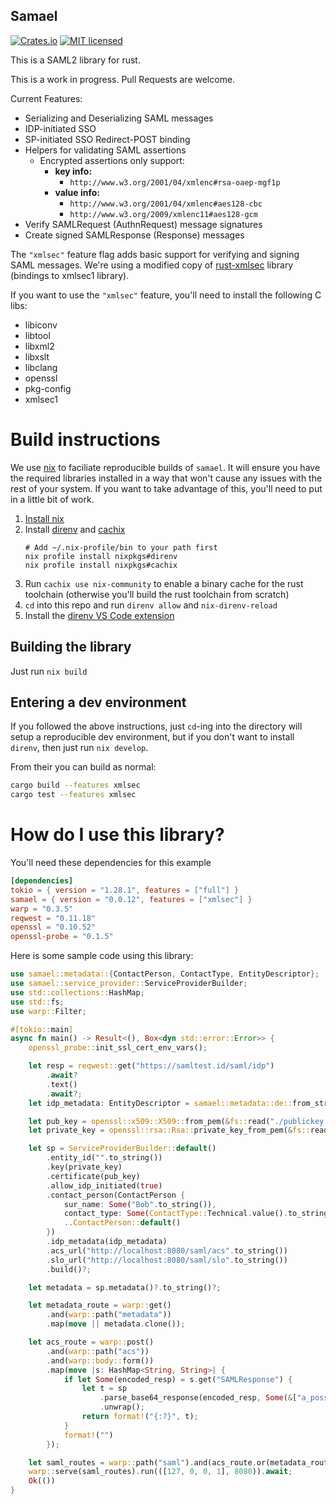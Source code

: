 ## Samael

[![Crates.io][crates-badge]][crates-url]
[![MIT licensed][mit-badge]][mit-url]

[crates-badge]: https://img.shields.io/crates/v/samael.svg
[crates-url]: https://crates.io/crates/samael
[mit-badge]: https://img.shields.io/crates/l/samael
[mit-url]: https://github.com/njaremko/samael/blob/master/LICENSE

This is a SAML2 library for rust.

This is a work in progress. Pull Requests are welcome.

Current Features:

- Serializing and Deserializing SAML messages
- IDP-initiated SSO
- SP-initiated SSO Redirect-POST binding
- Helpers for validating SAML assertions
  - Encrypted assertions only support:
    - **key info:**
      - `http://www.w3.org/2001/04/xmlenc#rsa-oaep-mgf1p`
    - **value info:**
      - `http://www.w3.org/2001/04/xmlenc#aes128-cbc`
      - `http://www.w3.org/2009/xmlenc11#aes128-gcm`
- Verify SAMLRequest (AuthnRequest) message signatures
- Create signed SAMLResponse (Response) messages

The `"xmlsec"` feature flag adds basic support for verifying and signing SAML messages. We're using a modified copy of [rust-xmlsec](https://github.com/voipir/rust-xmlsec) library (bindings to xmlsec1 library).

If you want to use the `"xmlsec"` feature, you'll need to install the following C libs:

- libiconv
- libtool
- libxml2
- libxslt
- libclang
- openssl
- pkg-config
- xmlsec1

# Build instructions

We use [nix](https://nixos.org) to faciliate reproducible builds of `samael`.
It will ensure you have the required libraries installed in a way that won't cause any issues with the rest of your system.
If you want to take advantage of this, you'll need to put in a little bit of work.

1. [Install nix](https://github.com/DeterminateSystems/nix-installer)
1. Install [direnv](https://direnv.net/) and [cachix](https://docs.cachix.org)
   ```
   # Add ~/.nix-profile/bin to your path first
   nix profile install nixpkgs#direnv
   nix profile install nixpkgs#cachix
   ```
1. Run `cachix use nix-community` to enable a binary cache for the rust toolchain (otherwise you'll build the rust toolchain from scratch)
1. `cd` into this repo and run `direnv allow` and `nix-direnv-reload`
1. Install the [direnv VS Code extension](https://marketplace.visualstudio.com/items?itemName=mkhl.direnv)

## Building the library

Just run `nix build`

## Entering a dev environment

If you followed the above instructions, just `cd`-ing into the directory will setup a reproducible dev environment,
but if you don't want to install `direnv`, then just run `nix develop`.

From their you can build as normal:

```sh
cargo build --features xmlsec
cargo test --features xmlsec
```

# How do I use this library?

You'll need these dependencies for this example

```toml
[dependencies]
tokio = { version = "1.28.1", features = ["full"] }
samael = { version = "0.0.12", features = ["xmlsec"] }
warp = "0.3.5"
reqwest = "0.11.18"
openssl = "0.10.52"
openssl-probe = "0.1.5"
```

Here is some sample code using this library:

```rust
use samael::metadata::{ContactPerson, ContactType, EntityDescriptor};
use samael::service_provider::ServiceProviderBuilder;
use std::collections::HashMap;
use std::fs;
use warp::Filter;

#[tokio::main]
async fn main() -> Result<(), Box<dyn std::error::Error>> {
    openssl_probe::init_ssl_cert_env_vars();

    let resp = reqwest::get("https://samltest.id/saml/idp")
        .await?
        .text()
        .await?;
    let idp_metadata: EntityDescriptor = samael::metadata::de::from_str(&resp)?;

    let pub_key = openssl::x509::X509::from_pem(&fs::read("./publickey.cer")?)?;
    let private_key = openssl::rsa::Rsa::private_key_from_pem(&fs::read("./privatekey.pem")?)?;

    let sp = ServiceProviderBuilder::default()
        .entity_id("".to_string())
        .key(private_key)
        .certificate(pub_key)
        .allow_idp_initiated(true)
        .contact_person(ContactPerson {
            sur_name: Some("Bob".to_string()),
            contact_type: Some(ContactType::Technical.value().to_string()),
            ..ContactPerson::default()
        })
        .idp_metadata(idp_metadata)
        .acs_url("http://localhost:8080/saml/acs".to_string())
        .slo_url("http://localhost:8080/saml/slo".to_string())
        .build()?;

    let metadata = sp.metadata()?.to_string()?;

    let metadata_route = warp::get()
        .and(warp::path("metadata"))
        .map(move || metadata.clone());

    let acs_route = warp::post()
        .and(warp::path("acs"))
        .and(warp::body::form())
        .map(move |s: HashMap<String, String>| {
            if let Some(encoded_resp) = s.get("SAMLResponse") {
                let t = sp
                    .parse_base64_response(encoded_resp, Some(&["a_possible_request_id"]))
                    .unwrap();
                return format!("{:?}", t);
            }
            format!("")
        });

    let saml_routes = warp::path("saml").and(acs_route.or(metadata_route));
    warp::serve(saml_routes).run(([127, 0, 0, 1], 8080)).await;
    Ok(())
}
```
